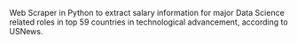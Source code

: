 Web Scraper in Python to extract salary information for major Data Science related roles in top 59 countries in technological advancement, according to USNews.